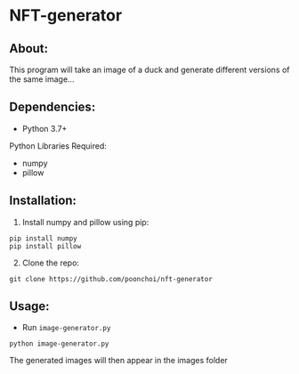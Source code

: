 # NFT-generator

## About:
This program will take an image of a duck and generate different versions of the same image...


## Dependencies:

- Python 3.7+

Python Libraries Required:

- numpy
- pillow


## Installation:

1. Install numpy and pillow using pip:
```
pip install numpy
pip install pillow
```

2. Clone the repo:
```
git clone https://github.com/poonchoi/nft-generator
```

## Usage:
 - Run `image-generator.py`
```
python image-generator.py
```
The generated images will then appear in the images folder
